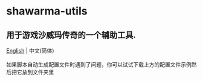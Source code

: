 # shawarma-utils
用于游戏沙威玛传奇的一个辅助工具.
--------------------------------------
[English](https://github.com/XxdMkbMark/shawarma-utils/) | 中文(简体) </br>
</br>
如果脚本自动生成配置文件时遇到了问题，你可以试试下载上方的配置文件示例然后把它放到文件夹里
